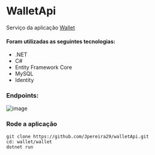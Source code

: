 # WalletApi
<p>Serviço da aplicação <a href="https://github.com/Jpereira29/wallet">Wallet</a>

#### Foram utilizadas as seguintes tecnologias: 
<ul>
  <li>.NET</li>
  <li>C#</li>
  <li>Entity Framework Core</li>
  <li>MySQL</li>
  <li>Identity</li>
</ul>

### Endpoints:
![image](https://user-images.githubusercontent.com/105259665/222534017-a2ec619e-3961-4b9e-944e-4d12b7d77fa5.png)

### Rode a aplicação
```
git clone https://github.com/Jpereira29/walletApi.git
cd: wallet/wallet
dotnet run
```
